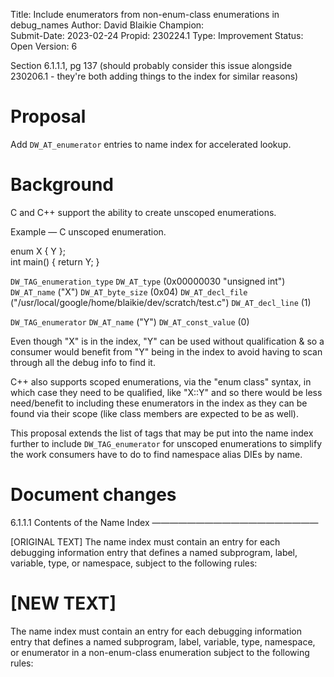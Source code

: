Title:       Include enumerators from non-enum-class enumerations in debug_names
Author:      David Blaikie
Champion:    
Submit-Date: 2023-02-24
Propid:      230224.1
Type:        Improvement
Status:      Open
Version:     6

Section 6.1.1.1, pg 137
(should probably consider this issue alongside 230206.1 - they're 
both adding things to the index for similar reasons)

Proposal 
========

Add `DW_AT_enumerator` entries to name index for accelerated lookup.

Background
==========

C and C++ support the ability to create unscoped enumerations.

Example — C unscoped enumeration.

enum X {
  Y
};         
int main() { return Y; }

`DW_TAG_enumeration_type`
  `DW_AT_type`      (0x00000030 "unsigned int")
  `DW_AT_name`      ("X")
  `DW_AT_byte_size` (0x04)
  `DW_AT_decl_file` ("/usr/local/google/home/blaikie/dev/scratch/test.c")
  `DW_AT_decl_line` (1)

  `DW_TAG_enumerator`
    `DW_AT_name`    ("Y")
    `DW_AT_const_value`     (0)
        
                                       
Even though "X" is in the index, "Y" can be used without qualification &
so a consumer would benefit from "Y" being in the index to avoid having
to scan through all the debug info to find it.

C++ also supports scoped enumerations, via the "enum class" syntax, in
which case they need to be qualified, like "X::Y" and so there would be
less need/benefit to including these enumerators in the index as they can
be found via their scope (like class members are expected to be as well).

This proposal extends the list of tags that may be put into the name 
index further to include `DW_TAG_enumerator` for unscoped enumerations
to simplify the work consumers have to do to find namespace alias DIEs
by name.

Document changes
================

6.1.1.1 Contents of the Name Index
———————————————————

[ORIGINAL TEXT]
The name index must contain an entry for each debugging information entry that 
defines a named subprogram, label, variable, type, or namespace, subject to the 
following rules: 

[NEW TEXT]
==========
The name index must contain an entry for each debugging information entry that 
defines a named subprogram, label, variable, type, namespace, or enumerator in
a non-enum-class enumeration subject to the following rules: 
